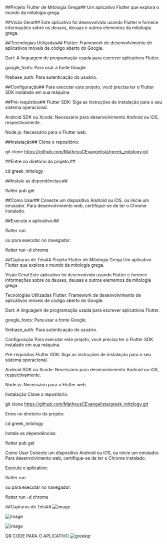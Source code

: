 ##Projeto Flutter de Mitologia Grega##
Um aplicativo Flutter que explora o mundo da mitologia grega.

##Visão Geral##
Este aplicativo foi desenvolvido usando Flutter e fornece informações sobre os deuses, deusas e outros elementos da mitologia grega.

##Tecnologias Utilizadas##
Flutter: Framework de desenvolvimento de aplicativos móveis de código aberto do Google.

Dart: A linguagem de programação usada para escrever aplicativos Flutter.

google_fonts: Para usar a fonte Google.

firebase_auth: Para autenticação do usuário.

##Configuração##
Para executar este projeto, você precisa ter o Flutter SDK instalado em sua máquina.

##Pré-requisitos##
Flutter SDK: Siga as instruções de instalação para o seu sistema operacional.

Android SDK ou Xcode: Necessário para desenvolvimento Android ou iOS, respectivamente.

Node.js: Necessário para o Flutter web.

##Instalação##
Clone o repositório:

git clone https://github.com/MatheusCEvangelista/greek_mitology.git

##Entre no diretório do projeto:##

cd greek_mitology

##Instale as dependências:##

flutter pub get

##Como Usar##
Conecte um dispositivo Android ou iOS, ou inicie um emulador. Para desenvolvimento web, certifique-se de ter o Chrome instalado.

##Execute o aplicativo:##

flutter run

ou para executar no navegador:

flutter run -d chrome

##Capturas de Tela##
Projeto Flutter de Mitologia Grega
Um aplicativo Flutter que explora o mundo da mitologia grega.

Visão Geral
Este aplicativo foi desenvolvido usando Flutter e fornece informações sobre os deuses, deusas e outros elementos da mitologia grega.

Tecnologias Utilizadas
Flutter: Framework de desenvolvimento de aplicativos móveis de código aberto do Google.

Dart: A linguagem de programação usada para escrever aplicativos Flutter.

google_fonts: Para usar a fonte Google.

firebase_auth: Para autenticação do usuário.

Configuração
Para executar este projeto, você precisa ter o Flutter SDK instalado em sua máquina.

Pré-requisitos
Flutter SDK: Siga as instruções de instalação para o seu sistema operacional.

Android SDK ou Xcode: Necessário para desenvolvimento Android ou iOS, respectivamente.

Node.js: Necessário para o Flutter web.

Instalação
Clone o repositório:

git clone https://github.com/MatheusCEvangelista/greek_mitology.git

Entre no diretório do projeto:

cd greek_mitology

Instale as dependências:

flutter pub get

Como Usar
Conecte um dispositivo Android ou iOS, ou inicie um emulador. Para desenvolvimento web, certifique-se de ter o Chrome instalado.

Execute o aplicativo:

flutter run

ou para executar no navegador:

flutter run -d chrome

##Capturas de Tela##
![image](https://github.com/user-attachments/assets/2293c704-1603-413d-8906-99270add6b07)

![image](https://github.com/user-attachments/assets/cd154098-0eb9-4a7e-9805-1ace94888ba3)

![image](https://github.com/user-attachments/assets/1c06c896-b879-40cb-9236-fa7bf765c990)

QR CODE PARA O APLICATIVO
![greekqr](https://github.com/user-attachments/assets/5592e89d-b67b-45cc-b38a-170b5827d658)



